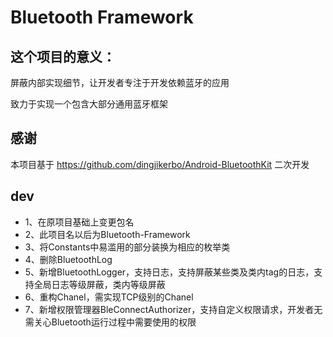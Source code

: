 # Bluetooth Framework
## 这个项目的意义：
屏蔽内部实现细节，让开发者专注于开发依赖蓝牙的应用

致力于实现一个包含大部分通用蓝牙框架

## 感谢
本项目基于 https://github.com/dingjikerbo/Android-BluetoothKit 二次开发

## dev
* 1、在原项目基础上变更包名
* 2、此项目名以后为Bluetooth-Framework
* 3、将Constants中易滥用的部分装换为相应的枚举类
* 4、删除BluetoothLog
* 5、新增BluetoothLogger，支持日志，支持屏蔽某些类及类内tag的日志，支持全局日志等级屏蔽，类内等级屏蔽
* 6、重构Chanel，需实现TCP级别的Chanel
* 7、新增权限管理器BleConnectAuthorizer，支持自定义权限请求，开发者无需关心Bluetooth运行过程中需要使用的权限